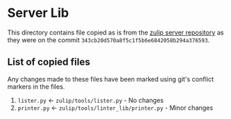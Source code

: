 # Server Lib

This directory contains file copied as is from the [zulip server repository](https://github.com/zulip/zulip)
as they were on the commit `343cb20d570a8f5c1f5b6e6842058b294a376593`.

## List of copied files

Any changes made to these files have been marked using git's conflict markers in the files.

1. `lister.py` <- `zulip/tools/lister.py` - No changes
2. `printer.py` <- `zulip/tools/linter_lib/printer.py` - Minor changes

